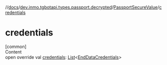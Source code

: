 //[docs](../../../index.md)/[dev.inmo.tgbotapi.types.passport.decrypted](../index.md)/[PassportSecureValue](index.md)/[credentials](credentials.md)



# credentials  
[common]  
Content  
open override val [credentials](credentials.md): [List](https://kotlinlang.org/api/latest/jvm/stdlib/kotlin.collections/-list/index.html)<[EndDataCredentials](../../dev.inmo.tgbotapi.types.passport.credentials/-end-data-credentials/index.md)>  



